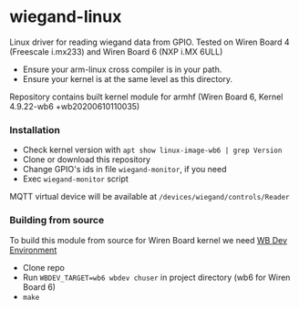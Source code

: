 wiegand-linux
=============

Linux driver for reading wiegand data from GPIO. Tested on Wiren Board 4 (Freescale i.mx233) and Wiren Board 6 (NXP i.MX 6ULL)


- Ensure your arm-linux cross compiler is in your path.
- Ensure your kernel is at the same level as this directory.

Repository contains built kernel module for armhf (Wiren Board 6, Kernel 4.9.22-wb6 +wb20200610110035)

### Installation

- Check kernel version with `apt show linux-image-wb6 | grep Version`
- Clone or download this repository
- Change GPIO's ids in file `wiegand-monitor`, if you need
- Exec `wiegand-monitor` script

MQTT virtual device will be available at `/devices/wiegand/controls/Reader`


### Building from source

To build this module from source for Wiren Board kernel we need [WB Dev Environment](https://github.com/wirenboard/wirenboard)

- Clone repo
- Run `WBDEV_TARGET=wb6 wbdev chuser` in project directory (wb6 for Wiren Board 6)
- `make`
